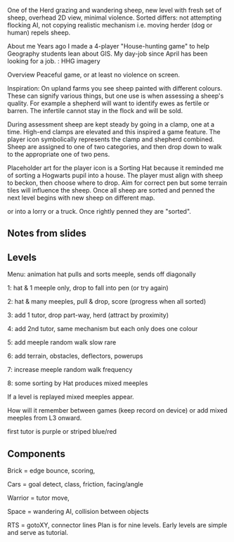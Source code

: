 One of the Herd
grazing and wandering sheep, new level with fresh set of sheep, overhead 2D view, minimal violence.
Sorted differs: not attempting flocking AI, not copying realistic mechanism i.e. moving herder (dog or human) repels sheep.

About me
Years ago I made a 4-player "House-hunting game" to help Geography students lean about GIS.
My day-job since April has been looking for a job.
: HHG imagery

Overview
Peaceful game, or at least no violence on screen.

Inspiration: 
On upland farms you see sheep painted with different colours. These can signify various things, but one use is when assessing a sheep's quality. For example a shepherd will want to identify ewes as fertile or barren. The infertile cannot stay in the flock and will be sold.

During assessment sheep are kept steady by going in a clamp, one at a time. High-end clamps are elevated and this inspired a game feature. The player icon symbolically represents the clamp and shepherd combined. Sheep are assigned to one of two categories, and then drop down to walk to the appropriate one of two pens.

Placeholder art for the player icon is a Sorting Hat because it reminded me of sorting a Hogwarts pupil into a house. The player must align with sheep to beckon, then choose where to drop. Aim for correct pen but some terrain tiles will influence the sheep. Once all sheep are sorted and penned the next level begins with new sheep on different map.    

 or into a lorry or a truck. Once rightly penned they are "sorted".

## Notes from slides

## Levels

Menu: animation hat pulls and sorts meeple, sends off diagonally

1: hat & 1 meeple only, drop to fall into pen (or try again)

2: hat & many meeples, pull & drop, score (progress when all sorted)

3: add 1 tutor, drop part-way, herd (attract by proximity)

4: add 2nd tutor, same mechanism but each only does one colour

5: add meeple random walk slow rare

6: add terrain, obstacles, deflectors, powerups

7: increase meeple random walk frequency

8: some sorting by Hat produces mixed meeples 

If a level is replayed mixed meeples appear.

How will it remember between games (keep record on device) or add mixed meeples from L3 onward.

first tutor is purple or striped blue/red

## Components

Brick = edge bounce, scoring,

Cars = goal detect, class, friction, facing/angle

Warrior = tutor move, 

Space = wandering AI, collision between objects

RTS = gotoXY, connector lines
Plan is for nine levels. Early levels are simple and serve as tutorial. 
